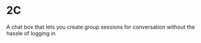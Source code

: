 # 2C
A chat box that lets you create group sessions for conversation without the hassle of logging in
